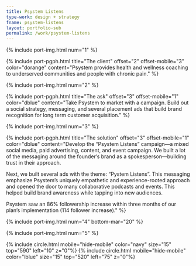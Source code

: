 ```yaml
---
title: Psystem Listens
type-work: design + strategy
fname: psystem-listens
layout: portfolio-sub
permalink: /work/psystem-listens
---
```


{% include port-img.html num="1" %}

{% include port-pgph.html title="The client" offset="2" offset-mobile="3" color="dorange" content="Psystem provides health and wellness coaching to underserved communities and people with chronic pain." %}

{% include port-img.html num="2" %}

{% include port-pgph.html title="The ask" offset="3" offset-mobile="1" color="dblue" content="Take Psystem to market with a campaign. Build out a social strategy, messaging, and several placement ads that build brand recognition for long term customer acquisition." %}

{% include port-img.html num="3" %}

{% include port-pgph.html title="The solution" offset="3" offset-mobile="1" color="dblue" content="Develop the “Psystem Listens” campaign—a mixed social media, paid advertising, content, and event campaign. We built a lot of the messaging around the founder’s brand as a spokesperson—building trust in their approach.

Next, we built several ads with the theme: &#8220;Pystem Listens&#8221;. This messaging emphasize Psystem’s uniquely empathetic and experience-rooted approach and opened the door to many collaborative podcasts and events. This helped build brand awareness while tapping into new audiences.

Psystem saw an 86% followership increase within three months of our plan’s implementation (114 follower increase)." %}

{% include port-img.html num="4" bottom-mar="20" %}

{% include port-img.html num="5" %}

{% include circle.html mobile="hide-mobile" color="navy" size="15" top="590" left="10" z="0"%}
{% include circle.html mobile="hide-mobile" color="lblue" size="15" top="520" left="75" z="0"%}
